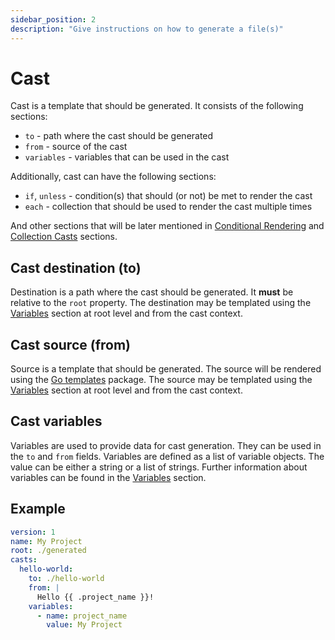 ```yaml
---
sidebar_position: 2
description: "Give instructions on how to generate a file(s)"
---
```


# Cast

Cast is a template that should be generated. It consists of the following sections:

- `to` - path where the cast should be generated
- `from` - source of the cast
- `variables` - variables that can be used in the cast

Additionally, cast can have the following sections:

- `if`, `unless` - condition(s) that should (or not) be met to render the cast
- `each` - collection that should be used to render the cast multiple times

And other sections that will be later mentioned in [Conditional Rendering](/docs/tutorial-basics/conditional) and [Collection Casts](/docs/tutorial-basics/collection) sections.

## Cast destination (to)

Destination is a path where the cast should be generated. It **must** be relative to the `root` property. The destination may be templated using the [Variables](/docs/tutorial-basics/variables) section at root level and from the cast context.

## Cast source (from)

Source is a template that should be generated. The source will be rendered using the [Go templates](https://pkg.go.dev/text/template) package. The source may be templated using the [Variables](/docs/tutorial-basics/variables) section at root level and from the cast context.

## Cast variables

Variables are used to provide data for cast generation. They can be used in the `to` and `from` fields. Variables are defined as a list of variable objects. The value can be either a string or a list of strings. Further information about variables can be found in the [Variables](/docs/tutorial-basics/variables) section.

## Example

```yaml
version: 1
name: My Project
root: ./generated
casts:
  hello-world:
    to: ./hello-world
    from: |
      Hello {{ .project_name }}!
    variables:
      - name: project_name
        value: My Project
```

